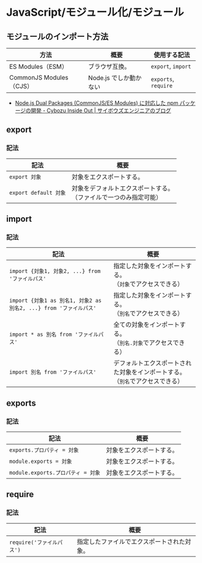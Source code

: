 # JavaScript/モジュール化/モジュール

## モジュールのインポート方法

| 方法                    | 概要                   | 使用する記法         |
| ----------------------- | ---------------------- | -------------------- |
| ES Modules（ESM）       | ブラウザ互換。         | `export`, `import`   |
| CommonJS Modules（CJS） | Node.js でしか動かない | `exports`, `require` |

- [Node.js Dual Packages (CommonJS/ES Modules) に対応した npm パッケージの開発 - Cybozu Inside Out | サイボウズエンジニアのブログ](https://blog.cybozu.io/entry/2020/10/06/170000)

## export

### 記法

| 記法                  | 概要                                                         |
| --------------------- | ------------------------------------------------------------ |
| `export 対象`         | 対象をエクスポートする。                                     |
| `export default 対象` | 対象をデフォルトエクスポートする。<br />（ファイルで一つのみ指定可能） |

## import

### 記法

| 記法                                                         | 概要                                                         |
| ------------------------------------------------------------ | ------------------------------------------------------------ |
| `import {対象1, 対象2, ...} from 'ファイルパス'`             | 指定した対象をインポートする。<br />（`対象`でアクセスできる） |
| `import {対象1 as 別名1, 対象2 as 別名2, ...} from 'ファイルパス'` | 指定した対象をインポートする。<br />（`別名`でアクセスできる） |
| `import * as 別名 from 'ファイルパス'`                       | 全ての対象をインポートする。<br />（`別名.対象`でアクセスできる） |
| `import 別名 from 'ファイルパス'`                            | デフォルトエクスポートされた対象をインポートする。<br />（`別名`でアクセスできる） |

## exports

### 記法

| 記法                               | 概要                     |
| ---------------------------------- | ------------------------ |
| `exports.プロパティ = 対象`        | 対象をエクスポートする。 |
| `module.exports = 対象`            | 対象をエクスポートする。 |
| `module.exports.プロパティ = 対象` | 対象をエクスポートする。 |

## require

### 記法

| 記法                      | 概要                                       |
| ------------------------- | ------------------------------------------ |
| `require('ファイルパス')` | 指定したファイルでエクスポートされた対象。 |
